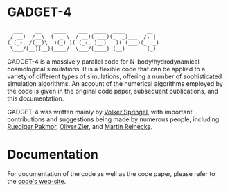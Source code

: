 

GADGET-4
========

~~~~~~~~~~~~~~~~~~~~~~~~~~~~~~~~~~~~~~~~~~~~~~~~~~
  ___    __    ____    ___  ____  ____       __
 / __)  /__\  (  _ \  / __)( ___)(_  _)___  /. |
( (_-. /(__)\  )(_) )( (_-. )__)   )( (___)(_  _)
 \___/(__)(__)(____/  \___/(____) (__)       (_)
~~~~~~~~~~~~~~~~~~~~~~~~~~~~~~~~~~~~~~~~~~~~~~~~~~

GADGET-4 is a massively parallel code for N-body/hydrodynamical
cosmological simulations. It is a flexible code that can be applied to
a variety of different types of simulations, offering a number of
sophisticated simulation algorithms.  An account of the numerical
algorithms employed by the code is given in the original code paper,
subsequent publications, and this documentation.

GADGET-4 was written mainly by
[Volker Springel](mailto:vspringel@mpa-garching.mpg.de), with
important contributions and suggestions being made by numerous people,
including [Ruediger Pakmor](mailto:rpakmor@mpa-garching.mpg.de),
[Oliver Zier](mailto:ozier@mpa-garching.mpg.de), and
[Martin Reinecke](mailto:martin@mpa-garching.mpg.de).


Documentation
=============

For documentation of the code as well as the code paper, please refer
to the [code's web-site](https://wwwmpa.mpa-garching.mpg.de/gadget4).



